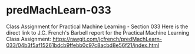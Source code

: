 # predMachLearn-033
Class Assignment for Practical Machine Learning - Section 033
Here is the direct link to J.C. French's Barbell report for the Practical Machine Learning Class Assignment:
https://rawgit.com/jcfrench/predMachLearn-033/04b3f5af15261bdcb9ffebb0c97c8acbd8e56f21/index.html
